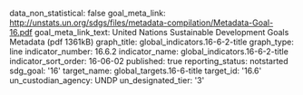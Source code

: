 data_non_statistical: false
goal_meta_link: http://unstats.un.org/sdgs/files/metadata-compilation/Metadata-Goal-16.pdf
goal_meta_link_text: United Nations Sustainable Development Goals Metadata (pdf 1361kB)
graph_title: global_indicators.16-6-2-title
graph_type: line
indicator_number: 16.6.2
indicator_name: global_indicators.16-6-2-title
indicator_sort_order: 16-06-02
published: true
reporting_status: notstarted
sdg_goal: '16'
target_name: global_targets.16-6-title
target_id: '16.6'
un_custodian_agency: UNDP
un_designated_tier: '3'